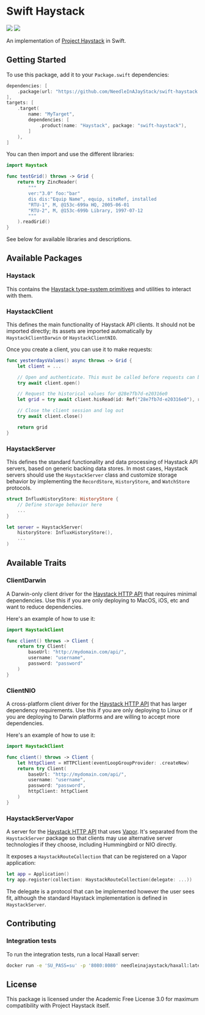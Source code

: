 # Swift Haystack

[![](https://img.shields.io/endpoint?url=https%3A%2F%2Fswiftpackageindex.com%2Fapi%2Fpackages%2FNeedleInAJayStack%2Fswift-haystack%2Fbadge%3Ftype%3Dplatforms)](https://swiftpackageindex.com/NeedleInAJayStack/swift-haystack)
[![](https://img.shields.io/endpoint?url=https%3A%2F%2Fswiftpackageindex.com%2Fapi%2Fpackages%2FNeedleInAJayStack%2Fswift-haystack%2Fbadge%3Ftype%3Dswift-versions)](https://swiftpackageindex.com/NeedleInAJayStack/swift-haystack)

An implementation of [Project Haystack](https://project-haystack.org/) in Swift.

## Getting Started

To use this package, add it to your `Package.swift` dependencies:

```swift
dependencies: [
    .package(url: "https://github.com/NeedleInAJayStack/swift-haystack.git", from: "0.0.0"),
],
targets: [
    .target(
        name: "MyTarget",
        dependencies: [
            .product(name: "Haystack", package: "swift-haystack"),
        ]
    ),
]
```

You can then import and use the different libraries:

```swift
import Haystack

func testGrid() throws -> Grid {
    return try ZincReader(
        """
        ver:"3.0" foo:"bar"
        dis dis:"Equip Name", equip, siteRef, installed
        "RTU-1", M, @153c-699a HQ, 2005-06-01
        "RTU-2", M, @153c-699b Library, 1997-07-12
        """
    ).readGrid()
}
```

See below for available libraries and descriptions.

## Available Packages

### Haystack

This contains the
[Haystack type-system primitives](https://project-haystack.org/doc/docHaystack/Kinds)
and utilities to interact with them.

### HaystackClient

This defines the main functionality of Haystack API clients. It should not be imported directly;
its assets are imported automatically by `HaystackClientDarwin` or `HaystackClientNIO`.

Once you create a client, you can use it to make requests:

```swift
func yesterdaysValues() async throws -> Grid {
    let client = ...

    // Open and authenticate. This must be called before requests can be made
    try await client.open()

    // Request the historical values for @28e7fb7d-e20316e0
    let grid = try await client.hisRead(id: Ref("28e7fb7d-e20316e0"), range: .yesterday)

    // Close the client session and log out
    try await client.close()

    return grid
}
```

### HaystackServer

This defines the standard functionality and data processing of Haystack API servers, based on generic backing data
stores. In most cases, Haystack servers should use the `HaystackServer` class and customize storage behavior by
implementing the `RecordStore`, `HistoryStore`, and `WatchStore` protocols.

```swift
struct InfluxHistoryStore: HistoryStore {
    // Define storage behavior here
    ...
}

let server = HaystackServer(
    historyStore: InfluxHistoryStore(),
    ...
)
```

## Available Traits

### ClientDarwin

A Darwin-only client driver for the
[Haystack HTTP API](https://project-haystack.org/doc/docHaystack/HttpApi) that
requires minimal dependencies. Use this if you are only deploying to MacOS, iOS, etc and want
to reduce dependencies.

Here's an example of how to use it:

```swift
import HaystackClient

func client() throws -> Client {
    return try Client(
        baseUrl: "http://mydomain.com/api/",
        username: "username",
        password: "password"
    )
}
```

### ClientNIO

A cross-platform client driver for the
[Haystack HTTP API](https://project-haystack.org/doc/docHaystack/HttpApi) that
has larger dependency requirements. Use this if you are only deploying to Linux or if you
are deploying to Darwin platforms and are willing to accept more dependencies.

Here's an example of how to use it:

```swift
import HaystackClient

func client() throws -> Client {
    let httpClient = HTTPClient(eventLoopGroupProvider: .createNew)
    return try Client(
        baseUrl: "http://mydomain.com/api/",
        username: "username",
        password: "password",
        httpClient: httpClient
    )
}
```

### HaystackServerVapor

A server for the [Haystack HTTP API](https://project-haystack.org/doc/docHaystack/HttpApi) that uses
[Vapor](https://github.com/vapor/vapor). It's separated from the `HaystackServer` package so that clients may use
alternative server technologies if they choose, including Hummingbird or NIO directly.

It exposes a `HaystackRouteCollection` that can be registered on a Vapor
application:

```swift
let app = Application()
try app.register(collection: HaystackRouteCollection(delegate: ...))
```

The delegate is a protocol that can be implemented however the user sees fit, although the standard Haystack
implementation is defined in `HaystackServer`.

## Contributing

### Integration tests

To run the integration tests, run a local Haxall server:

```sh
docker run -e 'SU_PASS=su' -p '8080:8080' needleinajaystack/haxall:latest
```

## License

This package is licensed under the Academic Free License 3.0 for maximum compatibility with
Project Haystack itself.
